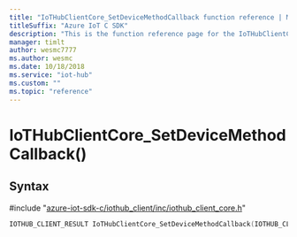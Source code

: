 ```yaml
---                             
title: "IoTHubClientCore_SetDeviceMethodCallback function reference | Microsoft Docs" 
titleSuffix: "Azure IoT C SDK"            
description: "This is the function reference page for the IoTHubClientCore_SetDeviceMethodCallback() function in the Azure IoT C SDK. This SDK is used with Azure IoT Hub and Azure IoT Hub Device Provisioning Service"            
manager: timlt                 
author: wesmc7777              
ms.author: wesmc               
ms.date: 10/18/2018                    
ms.service: "iot-hub"             
ms.custom: ""                
ms.topic: "reference"        
---                            
```


# IoTHubClientCore_SetDeviceMethodCallback()

## Syntax

\#include "[azure-iot-sdk-c/iothub_client/inc/iothub_client_core.h](../iothub-client-core-h.md)"  
```C
IOTHUB_CLIENT_RESULT IoTHubClientCore_SetDeviceMethodCallback(IOTHUB_CLIENT_CORE_HANDLE  C2);
```

